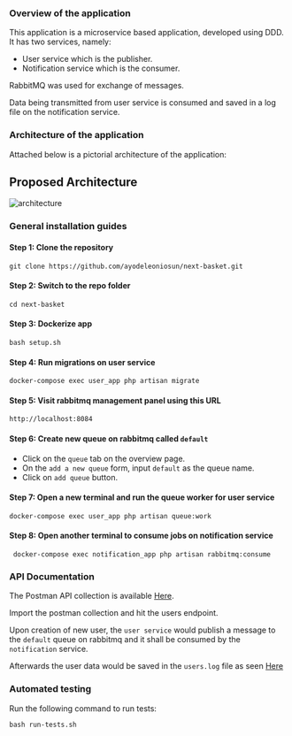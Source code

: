 ### Overview of the application
This application is a microservice based application, developed using DDD.
It has two services, namely:
- User service which is the publisher.
- Notification service which is the consumer.

RabbitMQ was used for exchange of messages.

Data being transmitted from user service is consumed and saved in a log file on the notification service.

### Architecture of the application

Attached below is a pictorial architecture of the application:

## Proposed Architecture

![architecture](microservice-architecture.png)

### General installation guides

#### Step 1: Clone the repository

```shell
git clone https://github.com/ayodeleoniosun/next-basket.git
```

#### Step 2: Switch to the repo folder

```shell
cd next-basket
```

#### Step 3: Dockerize app

```shell
bash setup.sh
```

#### Step 4: Run migrations on user service

```shell
docker-compose exec user_app php artisan migrate
```

#### Step 5: Visit rabbitmq management panel using this URL

```shell
http://localhost:8084
```

#### Step 6: Create new queue on rabbitmq called `default`
 - Click on the `queue` tab on the overview page.
 - On the `add a new queue` form, input `default` as the queue name.
 - Click on `add queue` button.


#### Step 7: Open a new terminal and run the queue worker for user service

```shell
docker-compose exec user_app php artisan queue:work
```

#### Step 8: Open another terminal to consume jobs on notification service

```shell
 docker-compose exec notification_app php artisan rabbitmq:consume
```

### API Documentation

The Postman API collection is available [Here](postman_collection.json). <br/>

Import the postman collection and hit the users endpoint.

Upon creation of new user, the `user service` would publish a message to the `default` queue on rabbitmq and it shall 
be consumed by the `notification` service.

Afterwards the user data would be saved in the `users.log` file as seen [Here](notifications/storage/app/public/users.log)

### Automated testing
Run the following command to run tests:

```shell
bash run-tests.sh
```